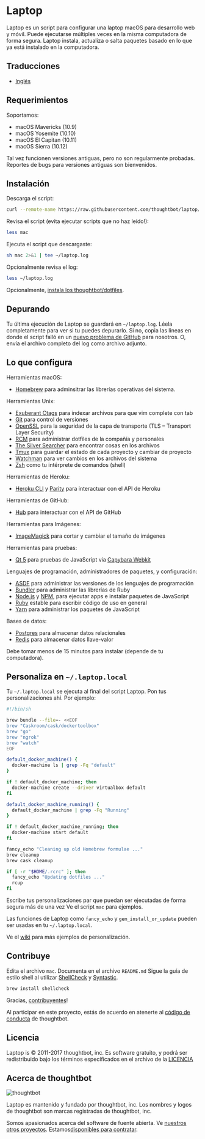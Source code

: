 Laptop
======

Laptop es un script para configurar una laptop macOS para desarrollo web y móvil.
Puede ejecutarse múltiples veces en la misma computadora de forma segura.
Laptop instala, actualiza o salta paquetes
basado en lo que ya está instalado en la computadora.

Traducciones
------------
* [Inglés](https://github.com/thoughtbot/laptop/blob/master/README.md)

Requerimientos
--------------

Soportamos:

* macOS Mavericks (10.9)
* macOS Yosemite (10.10)
* macOS El Capitan (10.11)
* macOS Sierra (10.12)

Tal vez funcionen versiones antiguas, pero no son regularmente probadas.
Reportes de bugs para versiones antiguas son bienvenidos.

Instalación
-----------

Descarga el script:

```sh
curl --remote-name https://raw.githubusercontent.com/thoughtbot/laptop/master/mac
```

Revisa el script (evita ejecutar scripts que no haz leído!):

```sh
less mac
```

Ejecuta el script que descargaste:

```sh
sh mac 2>&1 | tee ~/laptop.log
```

Opcionalmente revisa el log:

```sh
less ~/laptop.log
```

Opcionalmente, [instala los thoughtbot/dotfiles][dotfiles].

[dotfiles]: https://github.com/CodigoSemilla/dotfiles#instalar

Depurando
---------

Tu última ejecución de Laptop se guardará en `~/laptop.log`.
Léela completamente para ver si tu puedes depurarlo.
Si no, copia las lineas en donde el script falló en un
[nuevo problema de GitHub](https://github.com/thoughtbot/laptop/issues/new) para nosotros.
O, envía el archivo completo del log como archivo adjunto.

Lo que configura
----------------

Herramientas macOS:

* [Homebrew] para adminsitrar las librerías operativas del sistema.

[Homebrew]: http://brew.sh/

Herramientas Unix:

* [Exuberant Ctags] para indexar archivos para que vim complete con tab
* [Git] para control de versiones
* [OpenSSL] para la seguridad de la capa de transporte (TLS – Transport Layer Security)
* [RCM] para administrar dotfiles de la compañía y personales
* [The Silver Searcher] para encontrar cosas en los archivos
* [Tmux] para guardar el estado de cada proyecto y cambiar de proyecto
* [Watchman] para ver cambios en los archivos del sistema
* [Zsh] como tu intérprete de comandos (shell)

[Exuberant Ctags]: http://ctags.sourceforge.net/
[Git]: https://git-scm.com/
[OpenSSL]: https://www.openssl.org/
[RCM]: https://github.com/thoughtbot/rcm
[The Silver Searcher]: https://github.com/ggreer/the_silver_searcher
[Tmux]: http://tmux.github.io/
[Watchman]: https://facebook.github.io/watchman/
[Zsh]: http://www.zsh.org/

Herramientas de Heroku:

* [Heroku CLI] y [Parity] para interactuar con el API de Heroku

[Heroku CLI]: https://devcenter.heroku.com/articles/heroku-cli
[Parity]: https://github.com/thoughtbot/parity

Herramientas de GitHub:

* [Hub] para interactuar con el API de GitHub

[Hub]: http://hub.github.com/

Herramientas para Imágenes:

* [ImageMagick] para cortar y cambiar el tamaño de imágenes

Herramientas para pruebas:

* [Qt 5] para pruebas de JavaScript via [Capybara Webkit]

[Qt 5]: http://qt-project.org/
[Capybara Webkit]: https://github.com/thoughtbot/capybara-webkit

Lenguajes de programación, administradores de paquetes, y configuración:

* [ASDF] para administrar las versiones de los lenguajes de programación
* [Bundler] para administrar las librerías de Ruby
* [Node.js] y [NPM], para ejecutar apps e instalar paquetes de JavaScript
* [Ruby] estable para escribir código de uso en general
* [Yarn] para administrar los paquetes de JavaScript

[Bundler]: http://bundler.io/
[ImageMagick]: http://www.imagemagick.org/
[Node.js]: http://nodejs.org/
[NPM]: https://www.npmjs.org/
[ASDF]: https://github.com/asdf-vm/asdf
[Ruby]: https://www.ruby-lang.org/en/
[Yarn]: https://yarnpkg.com/en/

Bases de datos:

* [Postgres] para almacenar datos relacionales
* [Redis] para almacenar datos llave-valor

[Postgres]: http://www.postgresql.org/
[Redis]: http://redis.io/

Debe tomar menos de 15 minutos para instalar (depende de tu computadora).

Personaliza en `~/.laptop.local`
------------------------------

Tu `~/.laptop.local` se ejecuta al final del script Laptop.
Pon tus personalizaciones ahí.
Por ejemplo:

```sh
#!/bin/sh

brew bundle --file=- <<EOF
brew "Caskroom/cask/dockertoolbox"
brew "go"
brew "ngrok"
brew "watch"
EOF

default_docker_machine() {
  docker-machine ls | grep -Fq "default"
}

if ! default_docker_machine; then
  docker-machine create --driver virtualbox default
fi

default_docker_machine_running() {
  default_docker_machine | grep -Fq "Running"
}

if ! default_docker_machine_running; then
  docker-machine start default
fi

fancy_echo "Cleaning up old Homebrew formulae ..."
brew cleanup
brew cask cleanup

if [ -r "$HOME/.rcrc" ]; then
  fancy_echo "Updating dotfiles ..."
  rcup
fi
```

Escribe tus personalizaciones par que puedan ser ejecutadas de forma
segura más de una vez
Ve el script `mac` para ejemplos.

Las funciones de Laptop como `fancy_echo` y
`gem_install_or_update`
pueden ser usadas en tu `~/.laptop.local`.

Ve el [wiki](https://github.com/thoughtbot/laptop/wiki)
para más ejemplos de personalización.

Contribuye
----------

Edita el archivo `mac`.
Documenta en el archivo `README.md`
Sigue la guía de estilo shell al utilizar [ShellCheck] y [Syntastic].

```sh
brew install shellcheck
```

[ShellCheck]: http://www.shellcheck.net/about.html
[Syntastic]: https://github.com/scrooloose/syntastic

Gracias, [contribuyentes]!

[contribuyentes]: https://github.com/thoughtbot/laptop/graphs/contributors

Al participar en este proyecto,
estás de acuerdo en atenerte al [código de conducta] de thoughtbot.

[código de conducta]: https://thoughtbot.com/open-source-code-of-conduct

Licencia
-------

Laptop is © 2011-2017 thoughtbot, inc.
Es software gratuito,
y podrá ser redistribuido bajo los términos específicados en el archivo de la [LICENCIA]

[LICENCIA]: LICENSE

Acerca de thoughtbot
----------------

![thoughtbot](http://presskit.thoughtbot.com/images/thoughtbot-logo-for-readmes.svg)

Laptop es mantenido y fundado por thoughtbot, inc.
Los nombres y logos de thoughtbot son marcas registradas de thoughtbot, inc.

Somos apasionados acerca del software de fuente abierta.
Ve [nuestros otros proyectos][community].
Estamos[disponibles para contratar][hire].

[community]: https://thoughtbot.com/community?utm_source=github
[hire]: https://thoughtbot.com?utm_source=github
